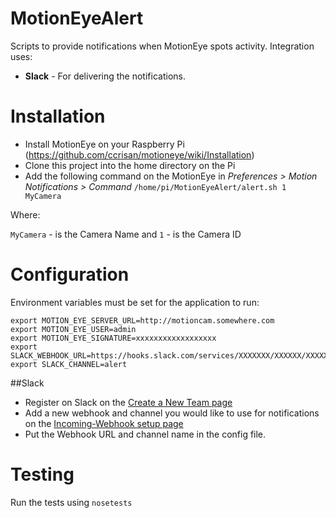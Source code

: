 # MotionEyeAlert
Scripts to provide notifications when MotionEye spots activity.
Integration uses:

* __Slack__ - For delivering the notifications.

# Installation

* Install MotionEye on your Raspberry Pi (https://github.com/ccrisan/motioneye/wiki/Installation)
* Clone this project into the home directory on the Pi 
* Add the following command on the MotionEye in 
_Preferences > Motion Notifications > Command_
``/home/pi/MotionEyeAlert/alert.sh 1 MyCamera``

Where:

``MyCamera`` - is the Camera Name and 
``1`` - is the Camera ID

# Configuration

Environment variables must be set for the application to run:

```
export MOTION_EYE_SERVER_URL=http://motioncam.somewhere.com
export MOTION_EYE_USER=admin
export MOTION_EYE_SIGNATURE=xxxxxxxxxxxxxxxxxx
export SLACK_WEBHOOK_URL=https://hooks.slack.com/services/XXXXXXX/XXXXXX/XXXXXXXXXX
export SLACK_CHANNEL=alert
```

##Slack
* Register on Slack on the [Create a New Team page](https://slack.com/create#email)
* Add a new webhook and channel you would like to use for notifications on the [Incoming-Webhook setup page](https://my.slack.com/services/new/incoming-webhook/)
* Put the Webhook URL and channel name in the config file.

# Testing
Run the tests using
```nosetests```
